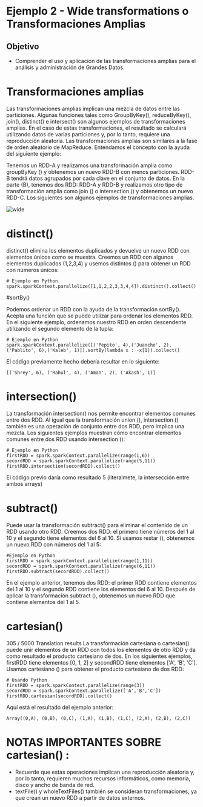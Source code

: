 # Ejemplo 2 - Wide transformations o Transformaciones Amplias

## Objetivo

* Comprender el uso y aplicación de las transformaciones amplias para el análisis y administración de Grandes Datos.

# Transformaciones amplias

Las transformaciones amplias implican una mezcla de datos entre las particiones. Algunas funciones tales como GroupByKey(), reduceByKey(), join(), distinct() e intersect() son algunos ejemplos de transformaciones amplias. En el caso de estas transformaciones, el resultado se calculará utilizando datos de varias particiones y, por lo tanto, requiere una reproducción aleatoria. Las transformaciones amplias son similares a la fase de orden aleatorio de MapReduce. Entendamos el concepto con la ayuda del siguiente ejemplo:

Tenemos un RDD-A y realizamos una transformación amplia como groupByKey () y obtenemos un nuevo RDD-B con menos particiones. RDD-B tendrá datos agrupados por cada clave en el conjunto de datos. En la parte (B), tenemos dos RDD: RDD-A y RDD-B y realizamos otro tipo de transformación amplia como join () o intersection () y obtenemos un nuevo RDD-C. Los siguientes son algunos ejemplos de transformaciones amplias.

![wide](assets/wide.png)

# distinct()

distinct() elimina los elementos duplicados y devuelve un nuevo RDD con elementos únicos como se muestra. Creemos un RDD con algunos elementos duplicados (1,2,3,4) y usemos distintos () para obtener un RDD con números únicos:

```
# Ejemplo en Python
spark.sparkContext.parallelize([1,1,2,2,3,3,4,4]).distinct().collect()
```

#sortBy()

Podemos ordenar un RDD con la ayuda de la transformación sortBy(). Acepta una función que se puede utilizar para ordenar los elementos RDD. En el siguiente ejemplo, ordenamos nuestro RDD en orden descendente utilizando el segundo elemento de la tupla:

```
# Ejemplo en Python
spark.sparkContext.parallelize([('Pepito', 4),('Juancho', 2),('Pablito', 6),('Kaleb', 1)]).sortBy(lambda x : -x[1]).collect()
```

El código previamente hecho debería resultar en lo siguiente:

```
[('Shrey', 6), ('Rahul', 4), ('Aman', 2), ('Akash', 1)]
```

# intersection()

La transformación intersection() nos permite encontrar elementos comunes entre dos RDD. Al igual que la transformación union (), intersection () también es una operación de conjunto entre dos RDD, pero implica una mezcla. Los siguientes ejemplos muestran cómo encontrar elementos comunes entre dos RDD usando intersection ():

```
# Ejemplo en Python
firstRDD = spark.sparkContext.parallelize(range(1,6))
secordRDD = spark.sparkContext.parallelize(range(5,11))
firstRDD.intersection(secordRDD).collect()
```

El código previo daría como resultado 5 (literalmete, la intersección entre ambos arrays)

# subtract()
Puede usar la transformación subtract() para eliminar el contenido de un RDD usando otro RDD. Creemos dos RDD: el primero tiene números del 1 al 10 y el segundo tiene elementos del 6 al 10. Si usamos restar (), obtenemos un nuevo RDD con números del 1 al 5:

```
#Ejemplo en Python
firstRDD = spark.sparkContext.parallelize(range(1,11))
secordRDD = spark.sparkContext.parallelize(range(6,11))
firstRDD.subtract(secordRDD).collect()
```
En el ejemplo anterior, tenemos dos RDD: el primer RDD contiene elementos del 1 al 10 y el segundo RDD contiene los elementos del 6 al 10. Después de aplicar la transformación subtract (), obtenemos un nuevo RDD que contiene elementos del 1 al 5.

# cartesian()

305 / 5000
Translation results
La transformación cartesiana o cartesian() puede unir elementos de un RDD con todos los elementos de otro RDD y da como resultado el producto cartesiano de dos. En los siguientes ejemplos, firstRDD tiene elementos [0, 1, 2] y secondRDD tiene elementos ['A', 'B', 'C']. Usamos cartesiano () para obtener el producto cartesiano de dos RDD: 

```
# Usando Python
firstRDD = spark.sparkContext.parallelize(range(3))
secordRDD = spark.sparkContext.parallelize(['A','B','C'])
firstRDD.cartesian(secordRDD).collect()
```

Aquí está el resultado del ejemplo anterior:
```
Array((0,A), (0,B), (0,C), (1,A), (1,B), (1,C), (2,A), (2,B), (2,C))
```
# NOTAS IMPORTANTES SOBRE cartesian() :
- Recuerde que estas operaciones implican una reproducción aleatoria y, por lo tanto, requieren muchos recursos informáticos, como memoria, disco y ancho de banda de red.
- textFile() y wholeTextFiles() también se consideran transformaciones, ya que crean un nuevo RDD a partir de datos externos.